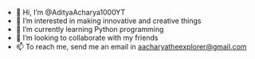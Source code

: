 - 👋 Hi, I’m @AdityaAcharya1000YT
- 👀 I’m interested in making innovative and creative things
- 🌱 I’m currently learning Python programming
- 💞️ I’m looking to collaborate with my friends
- 📫 To reach me, send me an email in aacharyatheexplorer@gmail.com

<!---
AdityaAcharya1000YT/AdityaAcharya1000YT is a ✨ special ✨ repository because its `README.md` (this file) appears on your GitHub profile.
You can click the Preview link to take a look at your changes.
--->
